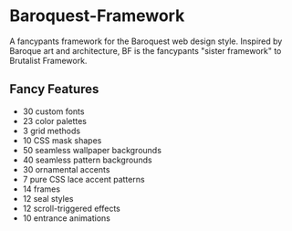 # Baroquest-Framework
A fancypants framework for the Baroquest web design style. Inspired by Baroque art and architecture, BF is the fancypants "sister framework" to Brutalist Framework. 

## Fancy Features
* 30 custom fonts
* 23 color palettes
* 3 grid methods
* 10 CSS mask shapes
* 50 seamless wallpaper backgrounds
* 40 seamless pattern backgrounds
* 30 ornamental accents
* 7 pure CSS lace accent patterns
* 14 frames
* 12 seal styles
* 12 scroll-triggered effects
* 10 entrance animations
